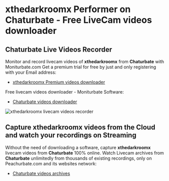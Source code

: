 # xthedarkroomx Performer on Chaturbate - Free LiveCam videos downloader

## Chaturbate Live Videos Recorder

Monitor and record livecam videos of **xthedarkroomx** from **Chaturbate** with Moniturbate.com
Get a premium trial for free by just and only registering with your Email address:
* [xthedarkroomx Premium videos downloader](https://moniturbate.com/request-demo-licence-key.html)

Free livecam videos downloader - Moniturbate Software:
* [Chaturbate videos downloader](https://moniturbate.com/moniturbate-download-software.html)

![xthedarkroomx livecam videos recorder](https://peachurnet.com/templates/moniturbate-software.png)


## Capture xthedarkroomx videos from the Cloud and watch your recordings on Streaming

Without the need of downloading a software, capture **xthedarkroomx** livecam videos from **Chaturbate** 100% online.
Watch Livecam archives from **Chaturbate** unlimitedly from thousands of existing recordings, only on Peachurbate.com and its websites network:
* [Chaturbate videos archives](https://peachurnet.com/)